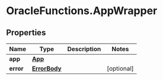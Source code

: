 # OracleFunctions.AppWrapper

## Properties
Name | Type | Description | Notes
------------ | ------------- | ------------- | -------------
**app** | [**App**](App.md) |  | 
**error** | [**ErrorBody**](ErrorBody.md) |  | [optional] 


